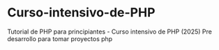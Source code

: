 # Curso-intensivo-de-PHP
Tutorial de PHP para principiantes - Curso intensivo de PHP (2025)
Pre desarrollo para tomar proyectos php 
